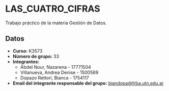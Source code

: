 # LAS_CUATRO_CIFRAS
Trabajo práctico de la materia Gestión de Datos.

## Datos
* **Curso:** K3573
* **Número de grupo:** 33
* **Integrantes:**
  * Abdel Nour, Nazarena - 17771504
  * Villanueva, Andrea Denise - 1500569
  * Dopazo Rettori, Bianca - 1754117
* **Email del integrante responsable del grupo:** biandopa@frba.utn.edu.ar
